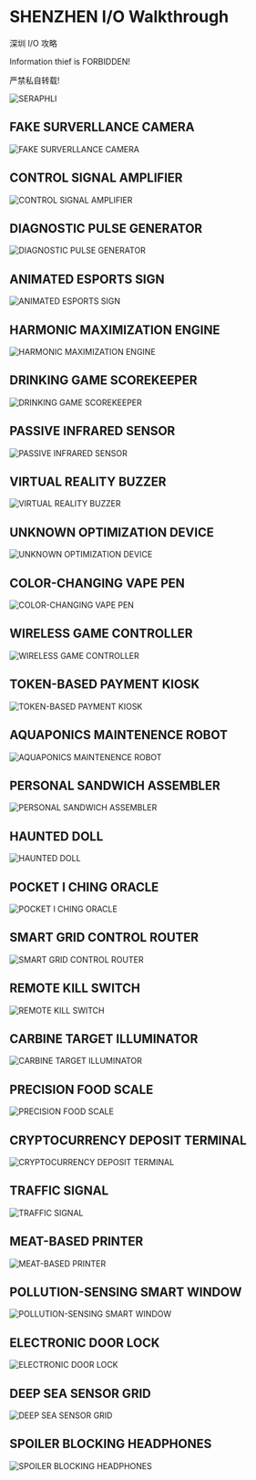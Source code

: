 # SHENZHEN I/O Walkthrough
深圳 I/O 攻略

Information thief is FORBIDDEN!

严禁私自转载!

![SERAPHLI](0.jpg)

## FAKE SURVERLLANCE CAMERA

![FAKE SURVERLLANCE CAMERA](1.jpg)

## CONTROL SIGNAL AMPLIFIER

![CONTROL SIGNAL AMPLIFIER](2.jpg)

## DIAGNOSTIC PULSE GENERATOR

![DIAGNOSTIC PULSE GENERATOR](3.jpg)

## ANIMATED ESPORTS SIGN

![ANIMATED ESPORTS SIGN](4.jpg)

## HARMONIC MAXIMIZATION ENGINE

![HARMONIC MAXIMIZATION ENGINE](5.jpg)

## DRINKING GAME SCOREKEEPER

![DRINKING GAME SCOREKEEPER](6.jpg)

## PASSIVE INFRARED SENSOR

![PASSIVE INFRARED SENSOR](7.jpg)

## VIRTUAL REALITY BUZZER

![VIRTUAL REALITY BUZZER](8.jpg)

## UNKNOWN OPTIMIZATION DEVICE

![UNKNOWN OPTIMIZATION DEVICE](9.jpg)

## COLOR-CHANGING VAPE PEN

![COLOR-CHANGING VAPE PEN](10.jpg)

## WIRELESS GAME CONTROLLER

![WIRELESS GAME CONTROLLER](11.jpg)

## TOKEN-BASED PAYMENT KIOSK

![TOKEN-BASED PAYMENT KIOSK](12.jpg)

## AQUAPONICS MAINTENENCE ROBOT

![AQUAPONICS MAINTENENCE ROBOT](13.jpg)

## PERSONAL SANDWICH ASSEMBLER

![PERSONAL SANDWICH ASSEMBLER](14.jpg)

## HAUNTED DOLL

![HAUNTED DOLL](15.jpg)

## POCKET I CHING ORACLE

![POCKET I CHING ORACLE](16.jpg)

## SMART GRID CONTROL ROUTER

![SMART GRID CONTROL ROUTER](17.jpg)

## REMOTE KILL SWITCH

![REMOTE KILL SWITCH](18.jpg)

## CARBINE TARGET ILLUMINATOR

![CARBINE TARGET ILLUMINATOR](19.jpg)

## PRECISION FOOD SCALE

![PRECISION FOOD SCALE](20.jpg)

## CRYPTOCURRENCY DEPOSIT TERMINAL

![CRYPTOCURRENCY DEPOSIT TERMINAL](21.jpg)

## TRAFFIC SIGNAL

![TRAFFIC SIGNAL](22.jpg)

## MEAT-BASED PRINTER

![MEAT-BASED PRINTER](23.jpg)

## POLLUTION-SENSING SMART WINDOW

![POLLUTION-SENSING SMART WINDOW](24.jpg)

## ELECTRONIC DOOR LOCK

![ELECTRONIC DOOR LOCK](25.jpg)

## DEEP SEA SENSOR GRID

![DEEP SEA SENSOR GRID](26.jpg)

## SPOILER BLOCKING HEADPHONES

![SPOILER BLOCKING HEADPHONES](27.jpg)
